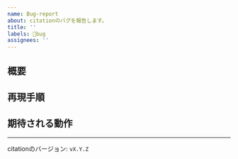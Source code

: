 ```yaml
---
name: Bug-report
about: citationのバグを報告します。
title: ''
labels: 🐛bug
assignees: ''
---
```


<!--
    Issueを開ける前に:
    1. 既に同じIssueが開かれていないか確認してください。
    2. できるだけ詳細に書いてください。
    3. セキュリティに関係する重大な不具合についてはIssueではなく、メールで報告してください。詳細は citation Security Policy をご覧ください。
        https://citation.m2en.dev/security-policy/
-->

## 概要

<!--
    バグの概要を記載してください。
-->

## 再現手順

<!--
    バグの再現手順を記載してください。
-->

## 期待される動作

<!--
    バグが発生していなかった場合、期待される動作を記載してください。
-->

----

citationのバージョン: `vX.Y.Z`

<!--
    citationのバージョンを記載してください。
    バージョンは /help を実行するか、起動時Dockerのコンソールに表示されます。
-->
